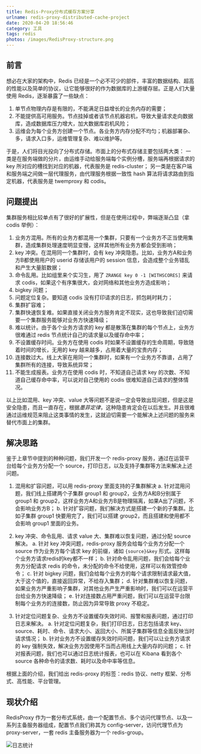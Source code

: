 ```yaml
---
title: Redis-Proxy分布式缓存方案分享
urlname: redis-proxy-distributed-cache-project
date: 2020-04-20 18:56:46
category: 工具
tags: redis
photos: /images/RedisProxy-structure.png
---
```


## 前言

想必在大家的架构中，Redis 已经是一个必不可少的部件，丰富的数据结构、超高的性能以及简单的协议，让它能够很好的作为数据库的上游缓存层。正是人们大量使用 Redis，逐渐暴露了一些缺点：
1. 单节点物理内存是有限的，不能满足日益增长的业务内存的需要；
2. 不能提供高可用服务。节点挂掉或者该节点机器宕机，导致大量请求走向数据库，造成数据库压力增大，加大数据库宕机风险；
3. 运维会为每个业务方创建一个节点。各业务方内存分配不均匀；机器部署杂、多，请求入口多，运维管理复杂、难以维护等。

<!-- more -->

于是，人们将目光投向了分布式存储。市面上的分布式存储主要包括两大类：
一类是在服务端做的分片，由运维手动给服务端每个实例分槽，服务端再根据请求的 key 所对应的槽找到对应的机器，代表服务是 redis-cluster；
另一类是在客户端和服务端之间做一层代理服务，由代理服务根据一致性 hash 算法将请求路由到指定机器，代表服务是 twemproxy 和 codis。

## 问题提出

集群服务相比较单点有了很好的扩展性，但是在使用过程中，弊端逐渐凸显（拿 codis 举例）：

1. 业务方混用。所有的业务方都混用一个集群，只要有一个业务方不正当使用集群，造成集群处理速度明显变慢，这样其他所有业务方都会受到影响；
2. key 冲突。在混用同一个集群时，会有 key 冲突隐患。比如，业务方A和业务方B都使用用户的 userid 存储该用户的 session 信息，会造成整个业务错乱和产生大量脏数据；
3. 命令乱用。比如组里来个实习生，用了 `ZRANGE key 0 -1 [WITHSCORES]` 来请求 codis，如果这个有序集很大，会对网络和其他业务方造成影响；
4. bigkey 问题；
5. 问题定位复杂。要知道 codis 没有打印请求的日志，抓包耗时耗力；
6. 集群扩容难；
7. 集群快速恢复难。如果直接关闭业务方服务肯定不现实，这也导致我们迫切需要一个集群服务能够对业务方快速降级；
8. 难以统计。由于各个业务方请求的 key 都是散落在集群的每个节点上，业务方很难通过 redis 节点统计自己的请求量以及缓存命中率；
9. 不设置缓存时间。业务方在使用 codis 时如果不设置缓存的生命周期，导致随着时间的增长，无用的 key 越来越多，占用着大量的宝贵内存；
10. 连接数过大。线上大家在用同一个集群时，如果有一个业务方不靠谱，占用了集群所有的连接，导致系统异常；
11. 不能生成报表。业务方在使用 codis 时，不知道自己请求 key 的次数、不知道自己缓存命中率，可以说对自己使用的 codis 很难知道自己请求的整体情况。

以上比如混用、key 冲突、value 大等问题不是说一定会导致出现问题，但是这是安全隐患，而且一直存在，根据*墨菲定律*，这种隐患肯定会在以后发生。并且很难通过运维规范来阻止这类事情的发生，这就迫切需要一个能解决上述问题的服务来替代市面上的集群。

## 解决思路

鉴于上章节中提到的种种问题，我们开发一个 redis-proxy 服务，通过在运营平台给每个业务方分配一个 source，打印日志，以及支持子集群等方法来解决上述问题。

1. 混用和扩容问题，可以用 redis-proxy 里面支持的子集群解决
a. 针对混用问题，我们线上搭建两个子集群 group1 和 group2，业务方A和B分别属于 group1 和 group2，这样业务方A和业务方B是物理隔离，如果A出了问题，不会影响业务方B；
b. 针对扩容问题，我们解决方式是搭建一个新的子集群。比如子集群 group1 快要用完了，我们可以搭建 group2，而且搭建和使用都不会影响 group1 里面的业务。

2. key 冲突、命令乱用、请求 value 大、集群难以恢复问题，通过分配 source 解决。
a. 针对 key 冲突问题，redis-proxy 服务会给每个业务方分配一个 source 作为业务方每个请求 key 的前缀，诸如 `{source}&key` 形式。这样每个业务方请求redis的key都不一样；
b. 针对命令乱用问题，我们会给每个业务方分配请求 redis 的命令，未分配的命令不给使用，这样可以有效管控命令；
c. 针对 bigkey 问题，我们会给每个业务方的每个请求限制请求最大值，大于这个值的，直接返回异常，不给存入集群；
d. 针对集群难以恢复问题，如果业务方严重影响子集群，对其他业务产生严重影响时，我们可以在运营平台给业务方快速降级；
e. 针对连接数占用严重问题，我们可以在运营平台限制每个业务方的连接数，防止因为异常导致 proxy 不稳定。

3. 针对定位问题复杂、业务方不设置缓存失效时间、报警和报表问题，通过打印日志来解决。
a. 针对定位问题复杂，我们打印日志，日志包括请求 key、source、耗时、命令、请求大小、返回大小、所属子集群等信息全面反映当时请求情况；
b. 针对业务方不设置缓存失效时间问题，我们可以让业务方请求的 key 强制失效，解决业务方因使用不当而占用线上大量内存的问题；
c. 针对报表问题，我们也可以通过日志统计报表，也可以在 Kibana 看到各个 source 各种命令的请求数、耗时以及命中率等信息。

根据上面的介绍，我们给出 redis-proxy 的标签：redis 协议、netty 框架、分布式、高性能、平台管理。

## 现状介绍

RedisProxy 作为一套分布式系统，由一个配置节点、多个访问代理节点、以及一系列主备服务器组成，配置节点我们称其为 config-server，访问代理节点为 proxy-server，一套 redis 主备服务器为一个 redis-group。

![日志统计](/images/RedisProxy-stat.jpg)